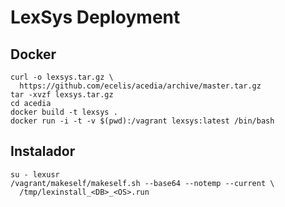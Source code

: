 LexSys Deployment
=================


Docker
------


    curl -o lexsys.tar.gz \
      https://github.com/ecelis/acedia/archive/master.tar.gz
    tar -xvzf lexsys.tar.gz
    cd acedia
    docker build -t lexsys .
    docker run -i -t -v $(pwd):/vagrant lexsys:latest /bin/bash


Instalador
----------


    su - lexusr
    /vagrant/makeself/makeself.sh --base64 --notemp --current \
      /tmp/lexinstall_<DB>_<OS>.run

